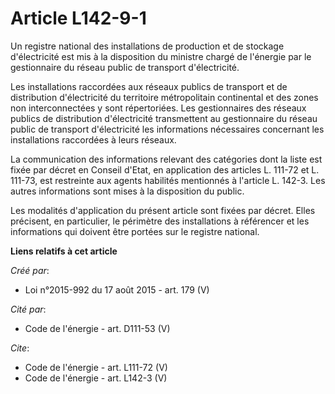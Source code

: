# Article L142-9-1

Un registre national des installations de production et de stockage d'électricité est mis à la disposition du ministre chargé
de l'énergie par le gestionnaire du réseau public de transport d'électricité. 

Les installations raccordées aux réseaux publics de transport et de distribution d'électricité du territoire métropolitain
continental et des zones non interconnectées y sont répertoriées. Les gestionnaires des réseaux publics de distribution
d'électricité transmettent au gestionnaire du réseau public de transport d'électricité les informations nécessaires
concernant les installations raccordées à leurs réseaux. 

La communication des informations relevant des catégories dont la liste est fixée par décret en Conseil d'Etat, en
application des articles L. 111-72 et L. 111-73, est restreinte aux agents habilités mentionnés à l'article L. 142-3. Les
autres informations sont mises à la disposition du public. 

Les modalités d'application du présent article sont fixées par décret. Elles précisent, en particulier, le périmètre des
installations à référencer et les informations qui doivent être portées sur le registre national.

**Liens relatifs à cet article**

_Créé par_:

  - Loi n°2015-992 du 17 août 2015 - art. 179 (V)

_Cité par_:

  - Code de l'énergie - art. D111-53 (V)

_Cite_:

  - Code de l'énergie - art. L111-72 (V)
  - Code de l'énergie - art. L142-3 (V)

